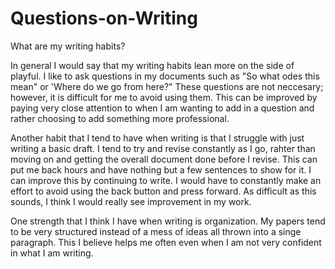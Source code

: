 # Questions-on-Writing

What are my writing habits?

In general I would say that my writing habits lean more on the side of playful.
I like to ask questions in my documents such as "So what odes this mean" or 'Where do we go from here?" 
These questions are not neccesary; however, it is difficult for me to avoid using them. 
This can be improved by paying very close attention to when I am wanting to add in a question and rather choosing to add something more professional. 

Another habit that I tend to have when writing is that I struggle with just writing a basic draft.
I tend to try and revise constantly as I go, rahter than moving on and getting the overall document done before I revise. 
This can put me back hours and have nothing but a few sentences to show for it. 
I can improve this by continuing to write. I would have to constantly make an effort to avoid using the back button and press forward. 
As difficult as this sounds, I think I would really see improvement in my work. 

One strength that I think I have when writing is organization. My papers tend to be very structured instead of a mess of ideas all thrown into a singe paragraph. This I believe helps me often even when I am not very confident in what I am writing. 

